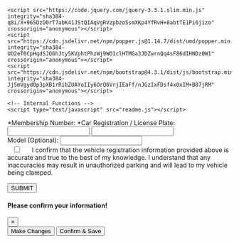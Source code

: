 <html lang="en">
  <head>
  <!-- Required meta tags -->
    <meta charset="utf-8">
    <meta name="viewport" content="width=device-width, initial-scale=1, shrink-to-fit=no">
    <!-- Bootstrap CSS -->
    <link rel="stylesheet" href="https://cdn.jsdelivr.net/npm/bootstrap@4.3.1/dist/css/bootstrap.min.css" integrity="sha384-ggOyR0iXCbMQv3Xipma34MD+dH/1fQ784/j6cY/iJTQUOhcWr7x9JvoRxT2MZw1T" crossorigin="anonymous">
    <link rel="stylesheet" href="readme.css">
  </head>

 <!-- Optional JavaScript - jQuery first, then Popper.js, then Bootstrap JS -->
    <script src="https://code.jquery.com/jquery-3.3.1.slim.min.js" integrity="sha384-q8i/X+965DzO0rT7abK41JStQIAqVgRVzpbzo5smXKp4YfRvH+8abtTE1Pi6jizo" crossorigin="anonymous"></script>
    <script src="https://cdn.jsdelivr.net/npm/popper.js@1.14.7/dist/umd/popper.min.js" integrity="sha384-UO2eT0CpHqdSJQ6hJty5KVphtPhzWj9WO1clHTMGa3JDZwrnQq4sF86dIHNDz0W1" crossorigin="anonymous"></script>
    <script src="https://cdn.jsdelivr.net/npm/bootstrap@4.3.1/dist/js/bootstrap.min.js" integrity="sha384-JjSmVgyd0p3pXB1rRibZUAYoIIy6OrQ6VrjIEaFf/nJGzIxFDsf4x0xIM+B07jRM" crossorigin="anonymous"></script>

    <!-- Internal Functions -->
    <script type="text/javascript" src="readme.js"></script>


<form action="https://api.sheetmonkey.io/form/g3aoGDjR7AqXjmSyz4pkC6" method="post" class="needs-validation" novalidate>
  <div class="form-group row">
    <label class="col-sm-5" for="MEMBERSHIP">*Membership Number:</label>
    <label class="col-sm-5" for="CAR-REGISTRATION">*Car Registration / License Plate:</label>
  </div>

  <div class="form-group row">
    <input type="text" id="MEMBERSHIP" name="MEMBERSHIP" class="form-control col-sm-5" autocomplete="off" onkeyup="this.value = this.value.toUpperCase();" required>
    <input type="text" id="CAR-REGISTRATION" name="CAR-REGISTRATION" class="form-control col-sm-5" autocomplete="off" onkeyup="this.value = this.value.toUpperCase();" required>
  </div>

  <input type="datetime-local" id="ARRIVAL" name="ARRIVAL" class="form-control" autocomplete="off" required hidden>

  <div class="form-group">
    <label for="MODEL">Model (Optional):</label>
    <input type="text" id="MODEL" name="MODEL" class="form-control" autocomplete="off" style="text-transform: capitalize;">
  </div>  

  <div class="row g-2" style="margin-bottom:1rem">          
    <input class="form-check-input" type="checkbox" id="CONFIRMED" name="CONFIRMED" value="Yes" style="margin-left:15px" required>
    <label class="form-check-label col-md-11" for="CONFIRMED" style="word-wrap:break-word; margin-left:20px">
      I confirm that the vehicle registration information provided above is accurate and true to the best of my knowledge. I understand that any inaccuracies may result in unauthorized parking and will lead to my vehicle being clamped.
    </label>
  </div>

  <!-- Button trigger modal -->
  <button type="button" class="btn btn-primary btn-lg btn-block" data-toggle="modal" data-target="#submitModal" onClick="submitText()">
       SUBMIT
  </button>

  <!-- Modal -->
  <div class="modal fade" id="submitModal">
    <div class="modal-dialog">
      <div class="modal-content">
        <div class="modal-header">
          <h4 class="modal-title" id="submitModalLabel">Please confirm your information!</h4>
          <button type="button" class="close" data-dismiss="modal" aria-label="Close">
            <span aria-hidden="true">&times;</span>
          </button>
        </div>
        <div class="modal-body" id="bodyModal">
        </div>
        <div class="modal-footer">
          <button type="button" class="btn btn-secondary btn-lg" data-dismiss="modal">Make Changes</button>
          <button type="submit" class="btn btn-primary btn-lg" data-toggle="modal" data-target="#submitModal">Confirm & Save</button>
        </div>
      </div>
    </div>
  </div>
</form>
</html>

<script>
function submitText(){        
        var html="Name: <div class='font-weight-bold'>"+$("#MEMBERSHIP").val() + "</div>"
                  +"<br>Car Registration: <div class='font-weight-bold'>"+$("#CAR-REGISTRATION").val() + "</div>"
                  +"<br>Remarks: <div class='font-weight-bold'>"+$("#MODEL").val() + "</div>";
        $("#bodyModal").html(html);
}

//JavaScript for disabling form submissions if there are invalid fields
(function () {
  'use strict'

  // Fetch all the forms we want to apply custom Bootstrap validation styles to
  var forms = document.querySelectorAll('.needs-validation')

  // Loop over them and prevent submission
  Array.prototype.slice.call(forms)
    .forEach(function (form) {
      form.addEventListener('submit', function (event) {
        if (!form.checkValidity()) {
          event.preventDefault()
          event.stopPropagation()
        }

        form.classList.add('was-validated')
      }, false)
    })
})()
</script>
